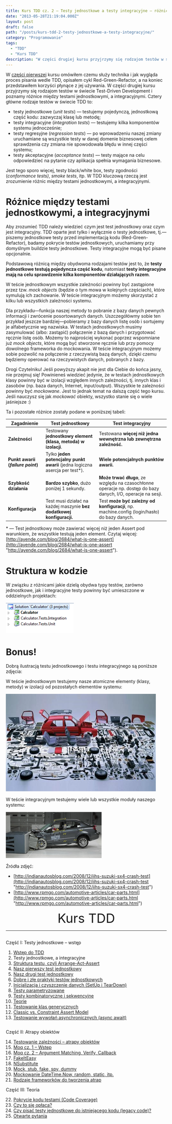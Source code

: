 ```yaml
---
title: Kurs TDD cz. 2 — Testy jednostkowe a testy integracyjne — różnice
date: "2013-05-28T21:19:04.000Z"
layout: post
draft: false
path: "/posts/kurs-tdd-2-testy-jednostkowe-a-testy-integracyjne/"
category: "Programowanie"
tags:
  - "TDD"
  - "Kurs TDD"
description: "W części drugiej kursu przyjrzymy się rodzajom testów w świecie Test-Driven Development i poznamy różnice między testami jednostkowymi, a integracyjnymi."
---
```


W [części pierwszej](/posts/kurs-tdd-1-wstep/ "części pierwszej") kursu omówiłem czemu służy technika i jak wygląda proces pisania wedle TDD, opisałem cykl Red-Green-Refactor, a na koniec przedstawiłem korzyści płynące z jej używania. W części drugiej kursu przyjrzymy się rodzajom testów w świecie Test-Driven Development i poznamy różnice między testami jednostkowymi, a integracyjnymi. Cztery główne rodzaje testów w świecie TDD to:

*   testy jednostkowe (_unit tests_) — testujemy pojedynczą, jednostkową część kodu: zazwyczaj klasę lub metodę;
*   testy integracyjne (_integration tests_) — testujemy kilka komponentów systemu jednocześnie;
*   testy regresyjne (_regression tests_) — po wprowadzeniu naszej zmiany uruchamiane są wszystkie testy w danej domenie biznesowej celem sprawdzenia czy zmiana nie spowodowała błędu w innej części systemu;
*   testy akceptacyjne (_acceptance tests_) — testy mające na celu odpowiedzieć na pytanie czy aplikacja spełnia wymagania biznesowe.

Jest tego sporo więcej, testy black/white box, testy zgodności (_conformance tests)_, _smoke tests_, itp. W TDD kluczową rzeczą jest zrozumienie różnic między testami jednostkowymi, a integracyjnymi.

# Różnice między testami jednostkowymi, a integracyjnymi

Aby zrozumieć TDD należy wiedzieć czym jest test jednostkowy oraz czym jest integracyjny. TDD oparte jest tylko i wyłącznie o testy jednostkowe, tj.—piszemy jednostkowe testy przed implementacją kodu (Red-Green-Refactor), badamy pokrycie testów jednostkowych, uruchamiamy przy domyślnym buildzie testy jednostkowe. Testy integracyjne mogą być pisane opcjonalnie.

Podstawową różnicą między obydwoma rodzajami testów jest to, że **testy jednostkowe testują pojedyncza część kodu**, natomiast **testy integracyjne mają na celu sprawdzenie kilka komponentów działających razem**.

W teście jednostkowym wszystkie zależności powinny być zastąpione przez tzw. _mock objects_ (będzie o tym mowa w kolejnych częściach), które symulują ich zachowanie. W teście integracyjnym możemy skorzystać z kilku lub wszystkich zależności systemu.

Dla przykładu—funkcja naszej metody to pobranie z bazy danych pewnych informacji i zwrócenie posortowanych danych. Uszczegółówmy sobie ten przykład jeszcze bardziej—pobieramy z bazy danych listę osób i sortujemy je alfabetycznie wg nazwiska. W testach jednostkowych musimy zasymulować (albo: zastąpić) połączenie z bazą danych i przygotować ręcznie listę osób. Możemy to najprościej wykonać poprzez wspomniane już _mock objects_, które mogą być stworzone ręcznie lub przy pomocy dowolnego frameworka do mockowania. W teście integracyjnym możemy sobie pozwolić na połączenie z rzeczywistą bazą danych, dzięki czemu będziemy operować na rzeczywistych danych, pobranych z bazy.

Drogi Czytelniku! Jeśli powyższy akapit nie jest dla Ciebie do końca jasny, nie przejmuj się! Powinieneś wiedzieć jedynie, że w testach jednostkowych klasy powinny być w izolacji względem innych zależności, tj. innych klas i zasobów (np. baza danych, Internet, input/output). Wszystkie te zależności powinny być _mockowane_. Jest to jednak temat na dalszą część tego kursu. Jeśli nauczysz się jak _mockować_ obiekty, wszystko stanie się o wiele jaśniejsze :)

Ta i pozostałe różnice zostały podane w poniższej tabeli:

| Zagadnienie | Test jednostkowy | Test integracyjny |
|-------------|------------------|-------------------|
| **Zależności** | Testowany **jednostkowy element (klasa, metoda) w izolacji**. | Testowana **więcej niż jedna wewnętrzna lub zewnętrzna zależność.** |
| **Punkt awarii (_failure point_)** | Tylko **jeden potencjalny punkt awarii** (jedna logiczna asercja per test*). | **Wiele potencjalnych punktów awarii.** |
| **Szybkość działania** | **Bardzo szybko**, dużo poniżej 1 sekundy. | **Może trwać długo**, ze względu na czasochłonne operacje np. dostęp do bazy danych, I/O, operacje na sesji.
| **Konfiguracja** | Test musi działać na każdej maszynie **bez dodatkowej konfiguracji.** | Test **może być zależny od konfiguracji**, np. machine.config (login/hasło) do bazy danych.

\* — Test jednostkowy może zawierać więcej niż jeden Assert pod warunkiem, że wszystkie testują jeden element. Czytaj więcej: [http://ayende.com/blog/2684/what-is-one-assert](http://ayende.com/blog/2684/what-is-one-assert "http://ayende.com/blog/2684/what-is-one-assert").

# Struktura w kodzie

W związku z różnicami jakie dzielą obydwa typy testów, zarówno jednostkowe, jak i integracyjne testy powinny być umieszczone w oddzielnych projektach: 

![solution](ed3218cd-f05e-4116-a534-d13e772c971a.png)

# Bonus!

Dobrą ilustracją testu jednostkowego i testu integracyjnego są poniższe zdjęcia:

W teście jednostkowym testujemy nasze atomiczne elementy (klasy, metody) w izolacji od pozostałych elementów systemu:

![Unit Test](814b2a81-0f4c-4da0-8727-9cdb0940c194.jpg "test jednostkowy")

W teście integracyjnym testujemy wiele lub wszystkie moduły naszego systemu:

![IntegrationTest](addc32e6-a4f9-48d6-83bb-7475e39ac6b0.jpg "test integracyjny")

Źródła zdjęć: 

* [http://indianautosblog.com/2008/12/iihs-suzuki-sx4-crash-test](http://indianautosblog.com/2008/12/iihs-suzuki-sx4-crash-test "http://indianautosblog.com/2008/12/iihs-suzuki-sx4-crash-test")
* [http://www.rpmgo.com/automotive-articles/car-parts.html](http://www.rpmgo.com/automotive-articles/car-parts.html "http://www.rpmgo.com/automotive-articles/car-parts.html")


<!-- tdd-course-infobox-start -->
<div class="boxBorder">

<div style="text-align: center; font-size: 40px">Kurs TDD</div>

----

<div class="row">
<div class="column">

Część I: Testy jednostkowe – wstęp

1. [Wstęp do TDD](/posts/kurs-tdd-1-wstep/)
2. Testy jednostkowe, a integracyjne
3. [Struktura testu, czyli Arrange-Act-Assert](/posts/kurs-tdd-3-struktura-test-czyli-arrange-act-assert)
4. [Nasz pierwszy test jednostkowy](/posts/kurs-tdd-4-nasz-pierwszy-test-jednostkowy)
5. [Nasz drugi test jednostkowy](/posts/kurs-tdd-5-nasz-drugi-test-jednostkowy)
6. [Dobre i złe praktyki testów jednostkowych](/posts/kurs-tdd-6-dobre-i-zle-praktyki-testow-jednostkowych)
7. [Inicjalizacja i czyszczenie danych (SetUp i TearDown)](/posts/kurs-tdd-7-inicjalizacja-i-czyszczenie-danych-setup-i-teardown/)
8. [Testy parametryzowane](/posts/kurs-tdd-8-testy-parametryzowane)
9. [Testy kombinatoryczne i sekwencyjne](/posts/kurs-tdd-9-testy-kombinatoryczne-i-sekwencyjne)
10. [Teorie](/posts/kurs-tdd-10-teorie)
11. [Testowanie klas generycznych](/posts/kurs-tdd-11-testowanie-klas-generycznych)
12. [Classic vs. Constraint Assert Model](/posts/kurs-tdd-12-classic-vs-constraint-assert-model)
13. [Testowanie wywołań asynchronicznych (async await)](/posts/kurs-tdd-13-testowanie-wywolan-asynchronicznych-async-await)

</div>

<div class="column">

Część II: Atrapy obiektów

14. [Testowanie zależności – atrapy obiektów](/posts/kurs-tdd-14-testowanie-zaleznosci-atrapy-obiektow)
2. [Moq cz. 1 – Wstęp](/posts/kurs-tdd-15-wstep-do-moq)
3. [Moq cz. 2 – Argument Matching, Verify, Callback](/posts/kurs-tdd-16-zaawansowane-techniki-moq-argument-matching-verify-callback)
4. [FakeItEasy](/posts/kurs-tdd-17-fakeiteasy)
5. [NSubstitute](/posts/kurs-tdd-18-nsubstitute)
6. [Mock, stub, fake, spy, dummy](/posts/kurs-tdd-19-mock-stub-fake-spy-dummy)
7. [Mockowanie DateTime.Now, random, static, itp.](/posts/kurs-tdd-20-mockowanie-datetime-now-random-static-itp)
8. [Rodzaje frameworków do tworzenia atrap](/posts/kurs-tdd-21-rodzaje-frameworkow-do-tworzenia-atrap/)

Część III: Teoria

22. [Pokrycie kodu testami (Code Coverage)](/posts/kurs-tdd-22-pokrycie-kodu-testami-code-coverage/)
1. [Czy to się opłaca?](/posts/kurs-tdd-23-czy-to-sie-oplaca/)
1. [Czy pisać testy jednostkowe do istniejącego kodu (legacy code)?](/posts/kurs-tdd-24-czy-pisac-testy-jednostkowe-do-istniejacego-kodu-legacy-code/)
1. [Otwarte pytania](/posts/kurs-tdd-25-otwarte-pytania/)

</div>
</div>
</div>
<!-- tdd-course-infobox-end -->